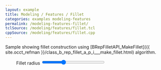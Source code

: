 ```yaml
---
layout: example
title: Modeling / Features / Fillet
categories: examples modeling-features
permalink: /modeling-features-fillet/
tclSource: /modeling/features/fillet.tcl
cppSource: /modeling/features/fillet.cpp
---
```


Sample showing fillet construction using [BRepFilletAPI_MakeFillet]({{ site.occt_refman }}/class_b_rep_fillet_a_p_i___make_fillet.html) algorithm.

<div style="margin-left: 35px">
  <label>Fillet radius
  <input type="range" min="1" max="7" step="0.01" value="3" class="slider" id="occFilletRangeId" style="width: 200px">
  <output></output>
  </label>
</div>
<script>
document.getElementById ("occFilletRangeId").oninput = function()
{
  this.nextElementSibling.value = this.value;
  DRAWEXE.terminalPasteScript ("blend r b " + this.value + " b_1; vdisplay r");
}
</script>
